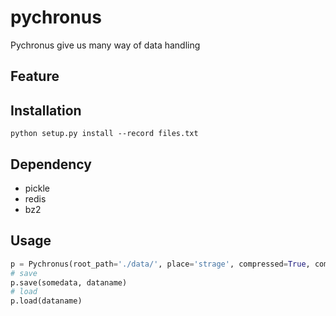 # pychronus

Pychronus give us many way of data handling

## Feature



## Installation

```
python setup.py install --record files.txt
```

## Dependency
- pickle
- redis
- bz2

## Usage


```python
p = Pychronus(root_path='./data/', place='strage', compressed=True, compress_level=9)
# save
p.save(somedata, dataname)
# load
p.load(dataname)
```
